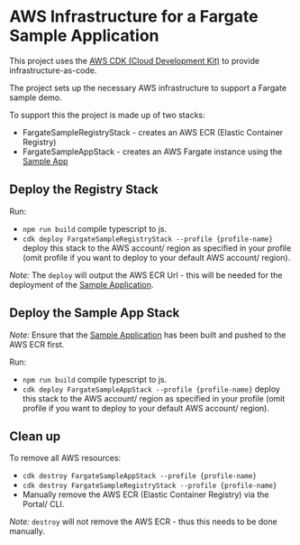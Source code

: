 # AWS Infrastructure for a Fargate Sample Application
This project uses the [AWS CDK (Cloud Development Kit)](https://docs.aws.amazon.com/cdk/latest/guide/home.html) to provide infrastructure-as-code.

The project sets up the necessary AWS infrastructure to support a Fargate sample demo.

To support this the project is made up of two stacks:

* FargateSampleRegistryStack - creates an AWS ECR (Elastic Container Registry)
* FargateSampleAppStack - creates an AWS Fargate instance using the [Sample App](../fargate-sample-infrastructure/README.md)

## Deploy the Registry Stack
Run:

* `npm run build` compile typescript to js.
* `cdk deploy FargateSampleRegistryStack --profile {profile-name}` deploy this stack to the AWS account/ region as specified in your profile (omit profile if you want to deploy to your default AWS account/ region).

*Note:* The `deploy` will output the AWS ECR Url - this will be needed for the deployment of the [Sample Application](../fargate-sample-infrastructure/README.md).


## Deploy the Sample App Stack
*Note:* Ensure that the [Sample Application](../fargate-sample-infrastructure/README.md) has been built and pushed to the AWS ECR first.

Run:

* `npm run build` compile typescript to js.
* `cdk deploy FargateSampleAppStack --profile {profile-name}` deploy this stack to the AWS account/ region as specified in your profile (omit profile if you want to deploy to your default AWS account/ region).

## Clean up
To remove all AWS resources:

* `cdk destroy FargateSampleAppStack --profile {profile-name}`
* `cdk destroy FargateSampleRegistryStack --profile {profile-name}` 
* Manually remove the AWS ECR (Elastic Container Registry) via the Portal/ CLI.

*Note:* `destroy` will not remove the AWS ECR - thus this needs to be done manually.
